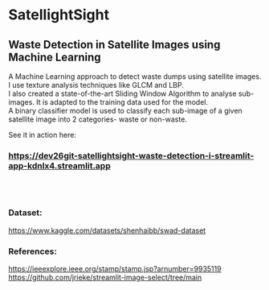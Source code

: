 # SatellightSight
## Waste Detection in Satellite Images using Machine Learning

A Machine Learning approach to detect waste dumps using satellite images.  
I use texture analysis techniques like GLCM and LBP.  
I also created a state-of-the-art Sliding Window Algorithm to analyse sub-images. It is adapted to the training data used for the model.  
A binary classifier model is used to classify each sub-image of a given satellite image into 2 categories- waste or non-waste.  

See it in action here:
### **https://dev26git-satellightsight-waste-detection-i-streamlit-app-kdnlx4.streamlit.app**


<br />
<br />

### Dataset:
https://www.kaggle.com/datasets/shenhaibb/swad-dataset


### References:
https://ieeexplore.ieee.org/stamp/stamp.jsp?arnumber=9935119  
https://github.com/jrieke/streamlit-image-select/tree/main